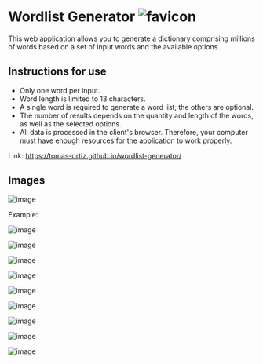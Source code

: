 # Wordlist Generator ![favicon](https://github.com/Tomas-Ortiz/wordlist-generator/assets/56492312/4b031e35-8d14-4fd7-9d40-c35e65fbc45b)

This web application allows you to generate a dictionary comprising millions of words based on a set of input words and the available options.

## Instructions for use
- Only one word per input.
- Word length is limited to 13 characters.
- A single word is required to generate a word list; the others are optional.
- The number of results depends on the quantity and length of the words, as well as the selected options.
- All data is processed in the client's browser. Therefore, your computer must have enough resources for the application to work properly.

Link: https://tomas-ortiz.github.io/wordlist-generator/

## Images

![image](https://github.com/Tomas-Ortiz/wordlist-generator/assets/56492312/6c58dc7a-ca17-4142-8818-3b5706609dcf)

Example:
  
![image](https://github.com/Tomas-Ortiz/wordlist-generator/assets/56492312/b3be3bee-ee90-468b-b440-c2b59e46c8e8)

![image](https://github.com/Tomas-Ortiz/wordlist-generator/assets/56492312/9f846f42-0699-45a6-9977-9cbd4109f6b7)

![image](https://github.com/Tomas-Ortiz/wordlist-generator/assets/56492312/d1459581-6687-4ec1-82d9-4a7c3bd60134)

![image](https://github.com/Tomas-Ortiz/wordlist-generator/assets/56492312/c7649879-af82-4421-ba30-371dab09747b)

![image](https://github.com/Tomas-Ortiz/wordlist-generator/assets/56492312/81ffa9a1-c375-4629-a8c8-db30c47c5108)

![image](https://github.com/Tomas-Ortiz/wordlist-generator/assets/56492312/4a9d4bb2-d6c5-4d1b-8ed9-cebc9f4c835f)

![image](https://github.com/Tomas-Ortiz/wordlist-generator/assets/56492312/bfc0dce8-1395-4451-bcd6-a07c34467e7a)

![image](https://github.com/Tomas-Ortiz/wordlist-generator/assets/56492312/af2bb868-e14a-4d81-9255-9a205a4037d7)

![image](https://github.com/Tomas-Ortiz/wordlist-generator/assets/56492312/76780a5d-b005-47f2-a446-2386a0cab3cb)
